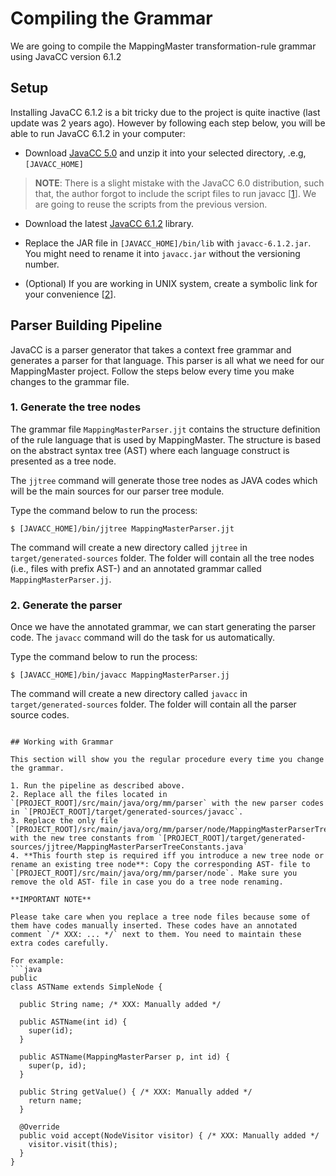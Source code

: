 # Compiling the Grammar

We are going to compile the MappingMaster transformation-rule grammar using JavaCC version 6.1.2

## Setup

Installing JavaCC 6.1.2 is a bit tricky due to the project is quite inactive (last update was 2 years ago). However by following each step below, you will be able to run JavaCC 6.1.2 in your computer:

* Download [JavaCC 5.0](https://java.net/projects/javacc/downloads/download/javacc-5.0.zip) and unzip it into your selected directory, .e.g, `[JAVACC_HOME]`

> **NOTE**: There is a slight mistake with the JavaCC 6.0 distribution, such that, the author forgot to include the script files to run javacc [[1](http://stackoverflow.com/questions/18674474/setting-javacc-to-work-with-command-prompt)]. We are going to reuse the scripts from the previous version.

* Download the latest [JavaCC 6.1.2](https://java.net/projects/javacc/downloads/download/releases/Release%206.1.2/javacc-6.1.2.jar) library.

* Replace the JAR file in `[JAVACC_HOME]/bin/lib` with `javacc-6.1.2.jar`. You might need to rename it into `javacc.jar` without the versioning number.

* (Optional) If you are working in UNIX system, create a symbolic link for your convenience [[2](http://stackoverflow.com/questions/1951742/how-to-symlink-a-file-in-linux)].

## Parser Building Pipeline

JavaCC is a parser generator that takes a context free grammar and generates a parser for that language. This parser is all what we need for our MappingMaster project. Follow the steps below every time you make changes to the grammar file.

### 1. Generate the tree nodes

The grammar file `MappingMasterParser.jjt` contains the structure definition of the rule language that is used by MappingMaster. The structure is based on the abstract syntax tree (AST) where each language construct is presented as a tree node.

The `jjtree` command will generate those tree nodes as JAVA codes which will be the main sources for our parser tree module.

Type the command below to run the process:

```
$ [JAVACC_HOME]/bin/jjtree MappingMasterParser.jjt
```

The command will create a new directory called `jjtree` in `target/generated-sources` folder. The folder will contain all the tree nodes (i.e., files with prefix AST-) and an annotated grammar called `MappingMasterParser.jj`.


### 2. Generate the parser

Once we have the annotated grammar, we can start generating the parser code. The `javacc` command will do the task for us automatically.

Type the command below to run the process:

```
$ [JAVACC_HOME]/bin/javacc MappingMasterParser.jj
```

The command will create a new directory called `javacc` in `target/generated-sources` folder. The folder will contain all the parser source codes.
```

## Working with Grammar

This section will show you the regular procedure every time you change the grammar.

1. Run the pipeline as described above.
2. Replace all the files located in `[PROJECT_ROOT]/src/main/java/org/mm/parser` with the new parser codes in `[PROJECT_ROOT]/target/generated-sources/javacc`.
3. Replace the only file `[PROJECT_ROOT]/src/main/java/org/mm/parser/node/MappingMasterParserTreeConstants.java` with the new tree constants from `[PROJECT_ROOT]/target/generated-sources/jjtree/MappingMasterParserTreeConstants.java`
4. **This fourth step is required iff you introduce a new tree node or rename an existing tree node**: Copy the corresponding AST- file to `[PROJECT_ROOT]/src/main/java/org/mm/parser/node`. Make sure you remove the old AST- file in case you do a tree node renaming.

**IMPORTANT NOTE**

Please take care when you replace a tree node files because some of them have codes manually inserted. These codes have an annotated comment `/* XXX: ... */` next to them. You need to maintain these extra codes carefully.

For example:
```java
public
class ASTName extends SimpleNode {

  public String name; /* XXX: Manually added */

  public ASTName(int id) {
    super(id);
  }

  public ASTName(MappingMasterParser p, int id) {
    super(p, id);
  }

  public String getValue() { /* XXX: Manually added */
    return name;
  }

  @Override
  public void accept(NodeVisitor visitor) { /* XXX: Manually added */
    visitor.visit(this);
  }
}
```